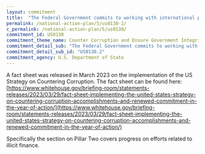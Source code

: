 ```yaml
---
layout: commitment
title:  "The Federal Government commits to working with international partners to further elevate international standards and practices against illicit finance, and continue to build the cooperative relationships to combat such conduct"
permalink: /national-action-plan/5/us0130-2/
c_permalink: /national-action-plan/5/us0130/
commitment_id: US0130
commitment_theme_name: Counter Corruption and Ensure Government Integrity and Accountability to the Public
commitment_detail_sub: "The Federal Government commits to working with international partners to further elevate international standards and practices against illicit finance, and continue to build the cooperative relationships to combat such conduct"
commitment_detail_sub_id: "US0130.2"
commitment_agency: U.S. Department of State
---
```


A fact sheet was released in March 2023 on the implementation of the US Strategy on Countering Corruption. The fact sheet can be found here:
[https://www.whitehouse.gov/briefing-room/statements-releases/2023/03/29/fact-sheet-implementing-the-united-states-strategy-on-countering-corruption-accomplishments-and-renewed-commitment-in-the-year-of-action/](https://www.whitehouse.gov/briefing-room/statements-releases/2023/03/29/fact-sheet-implementing-the-united-states-strategy-on-countering-corruption-accomplishments-and-renewed-commitment-in-the-year-of-action/)

Specifically the section on Pillar Two covers progress on efforts related to illicit finance.